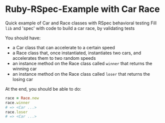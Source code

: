 # Ruby-RSpec-Example with Car Race
Quick example of Car and Race classes with RSpec behavioral testing
Fill `lib` and 'spec' with code to build a car race, by validating tests

You should have:

- a Car class that can accelerate to a certain speed
- a Race class that, once instantiated, instantiates two cars, and accelerates them to two random speeds
- an instance method on the Race class called `winner` that returns the winning car
- an instance method on the Race class called `loser` that returns the losing car

At the end, you should be able to do:

```ruby
race = Race.new
race.winner
# => <Car ...>
race.loser
# => <Car ...>
```
